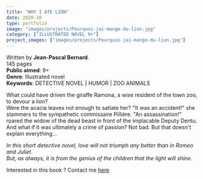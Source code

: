 ```yaml
---
title: "WHY I ATE LION"
date: 2020-10
type: portfolio
image: "images/projects/Pourquoi-jai-mange-du-lion.jpg"
category: ["ILLUSTRATED NOVEL 9+"]
project_images: ["images/projects/Pourquoi-jai-mange-du-lion.jpg"]
---
```


Written by **Jean-Pascal Bernard**.   
145 pages   
**Public aimed**: 9+   
**Genre**: Illustrated novel      
**Keywords**: DETECTIVE NOVEL | HUMOR | ZOO ANIMALS


What could have driven the giraffe Ramona, a wise resident of the town zoo, to devour a lion?   
Were the acacia leaves not enough to satiate her?
"It was an accident!" she stammers to the sympathetic commissaire Pillière.
"An assassination!" roared the widow of the dead beast in front of the implacable Deputy Dentu.
And what if it was ultimately a crime of passion?
Not bad. But that doesn't explain everything...


*In this short detective novel, love will not triumph any better than in Romeo and Juliet*.   
*But, as always, it is from the genius of the children that the light will shine.*   





Interested in this book ? Contact me [here](mailto:melanie.guillaumin.edition@gmail.com)


